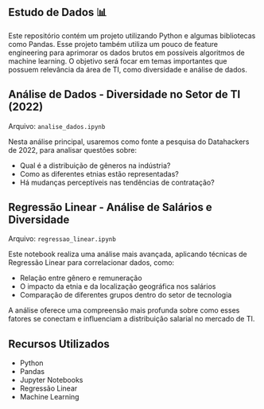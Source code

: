 
 Estudo de Dados 📊
--
Este repositório contém um projeto utilizando Python e algumas bibliotecas como Pandas. Esse projeto também utiliza um pouco de feature engineering para aprimorar os dados brutos em possíveis algoritmos de machine learning. O objetivo será focar em temas importantes que possuem relevância da área de TI, como diversidade e análise de dados. 


Análise de Dados - Diversidade no Setor de TI (2022) 
---
Arquivo: `analise_dados.ipynb`

Nesta análise principal, usaremos como fonte a pesquisa do Datahackers de 2022, para analisar questões sobre: 

- Qual é a distribuição de gêneros na indústria?
- Como as diferentes etnias estão representadas?
- Há mudanças perceptíveis nas tendências de contratação?

Regressão Linear - Análise de Salários e Diversidade 
---
Arquivo: `regressao_linear.ipynb`

Este notebook realiza uma análise mais avançada, aplicando técnicas de Regressão Linear para correlacionar dados, como:

- Relação entre gênero e remuneração
- O impacto da etnia e da localização geográfica nos salários
- Comparação de diferentes grupos dentro do setor de tecnologia

A análise oferece uma compreensão mais profunda sobre como esses fatores se conectam e influenciam a distribuição salarial no mercado de TI.


Recursos Utilizados 
---

- Python
- Pandas
- Jupyter Notebooks
- Regressão Linear
- Machine Learning
